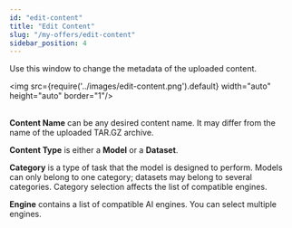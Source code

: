 ```yaml
---
id: "edit-content"
title: "Edit Content"
slug: "/my-offers/edit-content"
sidebar_position: 4
---
```


Use this window to change the metadata of the uploaded content.

<img src={require('../images/edit-content.png').default} width="auto" height="auto" border="1"/>
<br/>
<br/>

**Content Name** can be any desired content name. It may differ from the name of the uploaded TAR.GZ archive.

**Content Type** is either a **Model** or a **Dataset**.

**Category** is a type of task that the model is designed to perform. Models can only belong to one category; datasets may belong to several categories. Category selection affects the list of compatible engines.

**Engine** contains a list of compatible AI engines. You can select multiple engines.